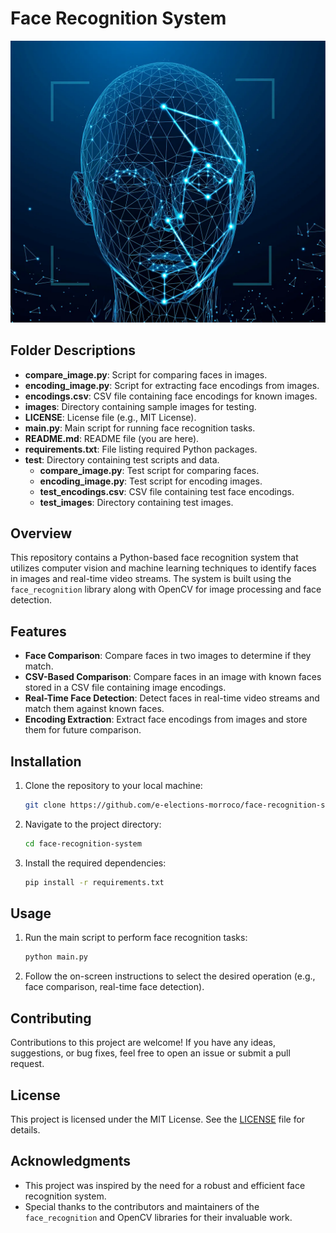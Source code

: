 
# Face Recognition System

![Face Recognition System](./docs/image-a.png)

## Folder Descriptions

- **compare_image.py**: Script for comparing faces in images.
- **encoding_image.py**: Script for extracting face encodings from images.
- **encodings.csv**: CSV file containing face encodings for known images.
- **images**: Directory containing sample images for testing.
- **LICENSE**: License file (e.g., MIT License).
- **main.py**: Main script for running face recognition tasks.
- **README.md**: README file (you are here).
- **requirements.txt**: File listing required Python packages.
- **test**: Directory containing test scripts and data.
  - **compare_image.py**: Test script for comparing faces.
  - **encoding_image.py**: Test script for encoding images.
  - **test_encodings.csv**: CSV file containing test face encodings.
  - **test_images**: Directory containing test images.

## Overview

This repository contains a Python-based face recognition system that utilizes computer vision and machine learning techniques to identify faces in images and real-time video streams. The system is built using the `face_recognition` library along with OpenCV for image processing and face detection.

## Features

- **Face Comparison**: Compare faces in two images to determine if they match.
- **CSV-Based Comparison**: Compare faces in an image with known faces stored in a CSV file containing image encodings.
- **Real-Time Face Detection**: Detect faces in real-time video streams and match them against known faces.
- **Encoding Extraction**: Extract face encodings from images and store them for future comparison.

## Installation

1. Clone the repository to your local machine:

    ```bash
    git clone https://github.com/e-elections-morroco/face-recognition-system.git
    ```

2. Navigate to the project directory:

    ```bash
    cd face-recognition-system
    ```

3. Install the required dependencies:

    ```bash
    pip install -r requirements.txt
    ```

## Usage

1. Run the main script to perform face recognition tasks:

    ```bash
    python main.py
    ```

2. Follow the on-screen instructions to select the desired operation (e.g., face comparison, real-time face detection).

## Contributing

Contributions to this project are welcome! If you have any ideas, suggestions, or bug fixes, feel free to open an issue or submit a pull request.

## License

This project is licensed under the MIT License. See the [LICENSE](LICENSE) file for details.

## Acknowledgments

- This project was inspired by the need for a robust and efficient face recognition system.
- Special thanks to the contributors and maintainers of the `face_recognition` and OpenCV libraries for their invaluable work.


